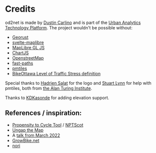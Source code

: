 # Credits

od2net is made by [Dustin Carlino](https://github.com/dabreegster) and is part
of the [Urban Analytics Technology
Platform](https://urban-analytics-technology-platform.github.io). The project
wouldn't be possible without:

- [Georust](https://georust.org)
- [svelte-maplibre](https://github.com/dimfeld/svelte-maplibre)
- [MapLibre GL JS](https://maplibre.org)
- [ChartJS](https://www.npmjs.com/package/chartjs-plugin-dragdata)
- [OpenstreetMap](https://www.openstreetmap.org/about)
- [fast-paths](https://github.com/easbar/fast_paths)
- [pmtiles](https://protomaps.com)
- [BikeOttawa Level of Traffic Stress definition](https://maps.bikeottawa.ca/lts/)

Special thanks to [Hadrien Salat](https://github.com/HSalat) for the logo and
[Stuart Lynn](https://github.com/stuartlynn) for help with pmtiles, both from
[the Alan Turing Institute](https://www.turing.ac.uk).

Thanks to [KDKasonde](https://github.com/KDKasonde) for adding elevation support.

## References / inspiration:

- [Propensity to Cycle Tool](https://www.pct.bike) / [NPTScot](https://nptscot.github.io)
- [Ungap the Map](https://a-b-street.github.io/docs/software/ungap_the_map/tech_details.html#predict-impact)
- A [talk from March 2022](https://dabreegster.github.io/talks/tds_seminar_synthpop/slides.html)
- [GrowBike.net](https://growbike.net)
- [nori](https://github.com/b-r-u/nori)
